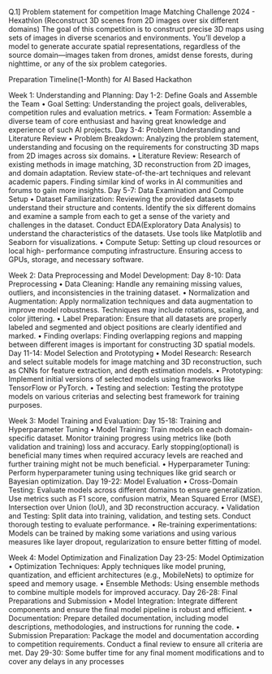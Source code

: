 Q.1] Problem statement for competition
Image Matching Challenge 2024 - Hexathlon (Reconstruct 3D scenes
from 2D images over six different domains)
The goal of this competition is to construct precise 3D maps using sets
of images in diverse scenarios and environments. You’ll develop a
model to generate accurate spatial representations, regardless of the
source domain—images taken from drones, amidst dense forests,
during nighttime, or any of the six problem categories.

Preparation Timeline(1-Month) for AI Based Hackathon

Week 1: Understanding and Planning:
Day 1-2: Define Goals and Assemble the Team
• Goal Setting: Understanding the project goals, deliverables,
competition rules and evaluation metrics.
• Team Formation: Assemble a diverse team of core enthusiast and
having great knowledge and experience of such AI projects.
Day 3-4: Problem Understanding and Literature Review
• Problem Breakdown: Analyzing the problem statement,
understanding and focusing on the requirements for constructing
3D maps from 2D images across six domains.
• Literature Review: Research of existing methods in image
matching, 3D reconstruction from 2D images, and domain
adaptation. Review state-of-the-art techniques and relevant
academic papers. Finding similar kind of works in AI communities
and forums to gain more insights.
Day 5-7: Data Examination and Compute Setup
• Dataset Familiarization: Reviewing the provided datasets to
understand their structure and contents. Identify the six different
domains and examine a sample from each to get a sense of the
variety and challenges in the dataset. Conduct EDA(Exploratory
Data Analysis) to understand the characteristics of the datasets.
Use tools like Matplotlib and Seaborn for visualizations.
• Compute Setup: Setting up cloud resources or local high-
performance computing infrastructure. Ensuring access to GPUs,
storage, and necessary software.

Week 2: Data Preprocessing and Model Development:
Day 8-10: Data Preprocessing
• Data Cleaning: Handle any remaining missing values, outliers, and
inconsistencies in the training dataset.
• Normalization and Augmentation: Apply normalization techniques
and data augmentation to improve model robustness. Techniques
may include rotations, scaling, and color jittering.
• Label Preparation: Ensure that all datasets are properly labeled
and segmented and object positions are clearly identified and
marked.
• Finding overlaps: Finding overlapping regions and mapping
between different images is important for constructing 3D spatial
models.
Day 11-14: Model Selection and Prototyping
• Model Research: Research and select suitable models for image
matching and 3D reconstruction, such as CNNs for feature
extraction, and depth estimation models.
• Prototyping: Implement initial versions of selected models using
frameworks like TensorFlow or PyTorch.
• Testing and selection: Testing the prototype models on various
criterias and selecting best framework for training purposes.

Week 3: Model Training and Evaluation:
Day 15-18: Training and Hyperparameter Tuning
• Model Training: Train models on each domain-specific dataset.
Monitor training progress using metrics like (both validation and
training) loss and accuracy. Early stopping(optional) is beneficial
many times when required accuracy levels are reached and further
training might not be much beneficial.
• Hyperparameter Tuning: Perform hyperparameter tuning using
techniques like grid search or Bayesian optimization.
Day 19-22: Model Evaluation
• Cross-Domain Testing: Evaluate models across different domains
to ensure generalization. Use metrics such as F1 score, confusion
matrix, Mean Squared Error (MSE), Intersection over Union (IoU),
and 3D reconstruction accuracy.
• Validation and Testing: Split data into training, validation, and
testing sets. Conduct thorough testing to evaluate performance.
• Re-training experimentations: Models can be trained by making
some variations and using various measures like layer dropout,
regularization to ensure better fitting of model.

Week 4: Model Optimization and Finalization
Day 23-25: Model Optimization
• Optimization Techniques: Apply techniques like model pruning,
quantization, and efficient architectures (e.g., MobileNets) to
optimize for speed and memory usage.
• Ensemble Methods: Using ensemble methods to combine multiple
models for improved accuracy.
Day 26-28: Final Preparations and Submission
• Model Integration: Integrate different components and ensure the
final model pipeline is robust and efficient.
• Documentation: Prepare detailed documentation, including model
descriptions, methodologies, and instructions for running the code.
• Submission Preparation: Package the model and documentation
according to competition requirements. Conduct a final review to
ensure all criteria are met.
Day 29-30: Some buffer time for any final moment modifications
and to cover any delays in any processes
